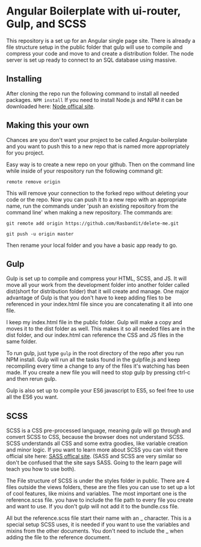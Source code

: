 # Angular Boilerplate with ui-router, Gulp, and SCSS

This repository is a set up for an Angular single page site. There is already a file structure setup in the public folder that gulp will use to compile and compress your code and move to and create a distribution folder. The node server is set up ready to connect to an SQL database using massive.

## Installing

After cloning the repo run the following command to install all needed packages.
`NPM install`
If you need to install Node.js and NPM it can be downloaded here: [Node offical site](https://nodejs.org/en/download/).

## Making this your own

Chances are you don't want your project to be called Angular-boilerplate and you want to push this to a new repo that is named more appropriately for you project.

Easy way is to create a new repo on your github. Then on the command line while inside of your respository run the following command git:

`remote remove origin`

 This will remove your connection to the forked repo without deleting your code or the repo. Now you can push it to a new repo with an appropriate name, run the commands under 'push an existing repository from the command line' when making a new repository. The commands are:

`git remote add origin https://github.com/Rasbandit/delete-me.git`

`git push -u origin master`

Then rename your local folder and you have a basic app ready to go.

## Gulp

Gulp is set up to compile and compress your HTML, SCSS, and JS. It will move all your work from the development folder into another folder called dist(short for distribution folder) that it will create and manage. One major advantage of Gulp is that you don't have to keep adding files to be referenced in your index.html file since you are concatenating it all into one file.

I keep my index.html file in the public folder. Gulp will make a copy and moves it to the dist folder as well. This makes it so all needed files are in the dist folder, and our index.html can reference the CSS and JS files in the same folder.

To run gulp, just type `gulp` in the root directory of the repo after you run NPM install. Gulp will run all the tasks found in the gulpfile.js and keep recompiling every time a change to any of the files it's watching has been made. If you create a new file you will need to stop gulp by pressing ctrl-c and then rerun gulp.

Gulp is also set up to compile your ES6 javascript to ES5, so feel free to use all the ES6 you want.

## SCSS

SCSS is a CSS pre-processed language, meaning gulp will go through and convert SCSS to CSS, because the browser does not understand SCSS. SCSS understands all CSS and some extra goodies, like variable creation and minor logic. If you want to learn more about SCSS you can visit there official site here: [SASS offical site](http://sass-lang.com/). (SASS and SCSS are very similar so don't be confused that the site says SASS. Going to the learn page will teach you how to use both).

The File structure of SCSS is under the styles folder in public. There are 4 files outside the views folders, these are the files you can use to set up a lot of cool features, like mixins and variables. The most important one is the reference.scss file. you have to include the file path to every file you create and want to use. If you don't gulp will not add it to the bundle.css file.

All but the reference.scss file start their name with an _ character. This is a special setup SCSS uses, it is needed if you want to use the variables and mixins from the other documents. You don't need to include the _ when adding the file to the reference document.
